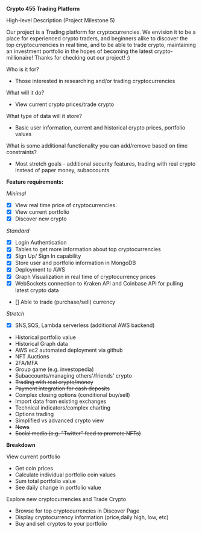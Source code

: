 **Crypto 455 Trading Platform**


High-level Description (Project Milestone 5)

Our project is a Trading platform for cryptocurrencies. We envision it to be a place for experienced crypto traders, and beginners alike
to discover the top cryptocurrencies in real time, and to be able to trade crypto, maintaining an investment portfolio in the hopes of 
becoming the latest crypto-millionaire! Thanks for checking out our project! :)

Who is it for?

- Those interested in researching and/or trading cryptocurrencies

What will it do?

- View current crypto prices/trade crypto

What type of data will it store?

- Basic user information, current and historical crypto prices, portfolio values

What is some additional functionality you can add/remove based on time constraints?

- Most stretch goals - additional security features, trading with real crypto instead of paper money, subaccounts

**Feature requirements:**

*Minimal*
- [x] View real time price of cryptocurrencies. 
- [x] View current portfolio
- [x] Discover new crypto

*Standard*
- [x] Login Authentication
- [x] Tables to get more information about top cryptocurrencies
- [x] Sign Up/ Sign In capability
- [x] Store user and portfolio information in MongoDB
- [x] Deployment to AWS
- [x] Graph Visualization in real time of cryptocurrency prices
- [x] WebSockets connection to Kraken API and Coinbase API for pulling latest crypto data
- [] Able to trade (purchase/sell) currency

*Stretch*
- [x] SNS,SQS, Lambda serverless (additional AWS backend)
- Historical portfolio value
- Historical Graph data
- AWS ec2 automated deployment via github
- NFT Auctions
- 2FA/MFA
- Group game (e.g. investopedia)
- Subaccounts/managing others'/friends' crypto
- ~~Trading with real crypto/money~~
- ~~Payment integration for cash deposits~~
- Complex closing options (conditional buy/sell)
- Import data from existing exchanges
- Technical indicators/complex charting
- Options trading
- Simplified vs advanced crypto view
- ~~News~~
- ~~Social media (e.g. "Twitter" feed to promote NFTs)~~

**Breakdown**

View current portfolio
- Get coin prices
- Calculate individual portfolio coin values
- Sum total portfolio value
- See daily change in portfolio value

Explore new cryptocurrencies and Trade Crypto
- Browse for top cryptocurrencies in Discover Page
- Display cryptocurrency information (price,daily high, low, etc)
- Buy and sell cryptos to your portfolio


